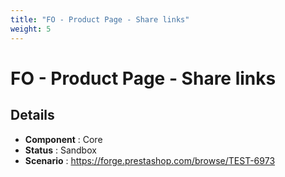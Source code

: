 ```yaml
---
title: "FO - Product Page - Share links"
weight: 5
---
```


# FO - Product Page - Share links
## Details
* **Component** : Core
* **Status** : Sandbox
* **Scenario** : https://forge.prestashop.com/browse/TEST-6973
